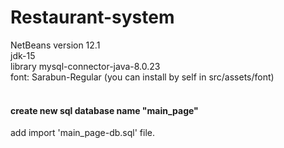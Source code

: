 # Restaurant-system
NetBeans version 12.1 <br>
jdk-15 <br>
library mysql-connector-java-8.0.23 <br>
font: Sarabun-Regular (you can install by self in src/assets/font) <br><br>
#### create new sql database name "main_page"
add import 'main_page-db.sql' file.
